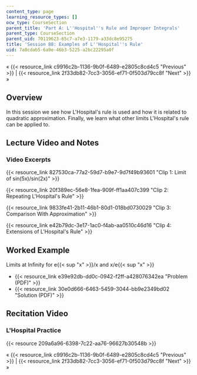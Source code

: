 ```yaml
---
content_type: page
learning_resource_types: []
ocw_type: CourseSection
parent_title: 'Part A: L''Hospital''s Rule and Improper Integrals'
parent_type: CourseSection
parent_uid: 70119623-65c7-a7e3-1179-a33dc8e95275
title: 'Session 88: Examples of L''Hospital''s Rule'
uid: 7a8cdab5-6a9e-46b3-5225-a2bc22295a0f
---
```


« {{< resource_link c9916c2b-1136-9b0f-6489-e2805c8cd4c5 "Previous" >}} | {{< resource_link 2f33db82-7cc3-3056-ef71-0f503d79cc8f "Next" >}} »

Overview
--------

In this session we see how L'Hospital's rule is used and how it is related to quadratic approximation. Finally, we learn what other limits L'Hospital's rule can be applied to.

Lecture Video and Notes
-----------------------

### Video Excerpts

{{< resource_link 827530ca-77a2-59d7-b9e7-9d7f49b93601 "Clip 1: Limit of sin(5x)/sin(2x)" >}}

{{< resource_link 20f389ec-56e8-1fea-909f-ff1aa407c399 "Clip 2: Repeating L'Hospital's Rule" >}}

{{< resource_link 9833fe41-2b11-46b1-80d1-018bd0730029 "Clip 3: Comparison With Approximation" >}}

{{< resource_link e42b79dc-3e17-1ac0-f4ab-aa0510c46d16 "Clip 4: Extensions of L'Hospital's Rule" >}}

Worked Example
--------------

Limits at Inﬁnity for e{{< sup "x" >}}/x and x/e{{< sup "x" >}}

*   {{< resource_link e39e92db-dd0c-0942-f2ff-a428076342ea "Problem (PDF)" >}}
*   {{< resource_link 30e0d666-6463-5459-3044-bb9e2349bd02 "Solution (PDF)" >}}

Recitation Video
----------------

### L'Hospital Practice

{{< resource 209a6a96-6398-7c22-aa76-96627b30548b >}}

« {{< resource_link c9916c2b-1136-9b0f-6489-e2805c8cd4c5 "Previous" >}} | {{< resource_link 2f33db82-7cc3-3056-ef71-0f503d79cc8f "Next" >}} »